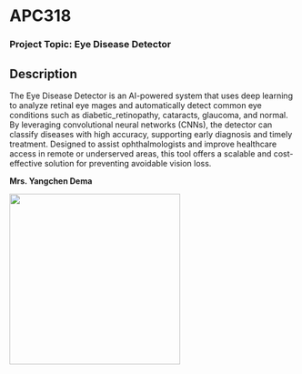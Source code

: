 # APC318

### Project Topic: Eye Disease Detector


## Description

The Eye Disease Detector is an AI-powered system that uses deep learning to analyze retinal eye
mages and automatically detect common eye conditions such as diabetic_retinopathy, 
cataracts, glaucoma, and normal. By leveraging convolutional neural networks (CNNs),
the detector can classify diseases with high accuracy, supporting early diagnosis and 
timely treatment. Designed to assist ophthalmologists and improve healthcare access in 
remote or underserved areas, this tool offers a scalable and cost-effective 
solution for preventing avoidable vision loss.


**Mrs. Yangchen Dema**  

<img src="https://github.com/user-attachments/assets/ff4bbffa-3126-43d7-a27b-8c3a6ceaea0c" width="300"/>
